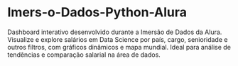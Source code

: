 # Imers-o-Dados-Python-Alura
Dashboard interativo desenvolvido durante a Imersão de Dados da Alura. Visualize e explore salários em Data Science por país, cargo, senioridade e outros filtros, com gráficos dinâmicos e mapa mundial. Ideal para análise de tendências e comparação salarial na área de dados.
